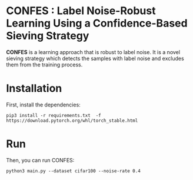 # CONFES : Label Noise-Robust Learning Using a Confidence-Based Sieving Strategy
**CONFES** is a learning approach that is robust to label noise. It is a novel sieving strategy which detects the samples with label noise and excludes them from the training process. 

# Installation
First, install the dependencies:
```
pip3 install -r requirements.txt  -f https://download.pytorch.org/whl/torch_stable.html
```

# Run
Then, you can run CONFES:

```
python3 main.py --dataset cifar100 --noise-rate 0.4 
```

